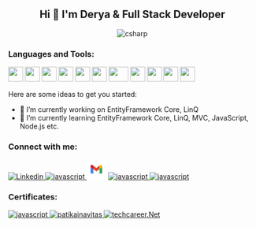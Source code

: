 <p> 
  <h2 align="center">Hi 👋 I'm Derya & Full Stack Developer</h2></p>
 <div align="center" >
   <img  src="https://cdn.dribbble.com/users/331265/screenshots/2542587/gabi-d.gif" alt="csharp" width="400" height="300"/> 
  </div>
<h3 align="left">Languages and Tools:</h3>
<p dir="auto"><a target="_blank" rel="noopener noreferrer nofollow" href="https://user-images.githubusercontent.com/36550960/107998459-d536c200-6fed-11eb-9f8a-946370a0ed61.png"><img src="https://user-images.githubusercontent.com/36550960/107998459-d536c200-6fed-11eb-9f8a-946370a0ed61.png" width="30" height="30" style="max-width: 100%;"></a>  <a target="_blank" rel="noopener noreferrer nofollow" href="https://user-images.githubusercontent.com/36550960/107997079-9ce1b480-6fea-11eb-977e-9ed16387e0fa.png"><img src="https://user-images.githubusercontent.com/36550960/107997079-9ce1b480-6fea-11eb-977e-9ed16387e0fa.png" width="30" height="30" style="max-width: 100%;"></a> <a target="_blank" rel="noopener noreferrer nofollow" href="https://user-images.githubusercontent.com/36550960/107997731-2e055b00-6fec-11eb-949f-030fce54fa80.png"><img src="https://user-images.githubusercontent.com/36550960/107997731-2e055b00-6fec-11eb-949f-030fce54fa80.png" width="30" height="30" style="max-width: 100%;"></a> <a target="_blank" rel="noopener noreferrer nofollow" href="https://user-images.githubusercontent.com/36550960/107997932-ab30d000-6fec-11eb-8ebc-84741334179b.png"><img src="https://user-images.githubusercontent.com/36550960/107997932-ab30d000-6fec-11eb-8ebc-84741334179b.png" width="30" height="30" style="max-width: 100%;"></a> <a target="_blank" rel="noopener noreferrer nofollow" href="https://user-images.githubusercontent.com/36550960/107997991-cb608f00-6fec-11eb-8ffe-e330c6406da8.png"><img src="https://user-images.githubusercontent.com/36550960/107997991-cb608f00-6fec-11eb-8ffe-e330c6406da8.png" width="30" height="30" style="max-width: 100%;"></a> <a target="_blank" rel="noopener noreferrer nofollow" href="https://user-images.githubusercontent.com/36550960/107998050-f0550200-6fec-11eb-850a-49a27e573805.png"><img src="https://user-images.githubusercontent.com/36550960/107998050-f0550200-6fec-11eb-850a-49a27e573805.png" width="30" height="30" style="max-width: 100%;"></a> <a target="_blank" rel="noopener noreferrer nofollow" href="https://user-images.githubusercontent.com/36550960/107998536-0adbab00-6fee-11eb-95cc-e75c9e11d1d4.png"><img src="https://user-images.githubusercontent.com/36550960/107998536-0adbab00-6fee-11eb-95cc-e75c9e11d1d4.png" width="40" height="30" style="max-width: 100%;"></a>  <a target="_blank" rel="noopener noreferrer nofollow" href="https://user-images.githubusercontent.com/36550960/107998967-f0560180-6fee-11eb-8c47-5847d6f507e4.png"><img src="https://user-images.githubusercontent.com/36550960/107998967-f0560180-6fee-11eb-8c47-5847d6f507e4.png" width="30" height="30" style="max-width: 100%;"></a>  <a target="_blank" rel="noopener noreferrer nofollow" href="https://user-images.githubusercontent.com/36550960/107999139-6b1f1c80-6fef-11eb-8942-01522e016725.png"><img src="https://user-images.githubusercontent.com/36550960/107999139-6b1f1c80-6fef-11eb-8942-01522e016725.png" width="30" height="30" style="max-width: 100%;"></a>  <a target="_blank" rel="noopener noreferrer nofollow" href="https://user-images.githubusercontent.com/36550960/107999241-a15c9c00-6fef-11eb-9913-f3bff6046c03.png"><img src="https://user-images.githubusercontent.com/36550960/107999241-a15c9c00-6fef-11eb-9913-f3bff6046c03.png" width="30" height="30" style="max-width: 100%;"></a>  <a target="_blank" rel="noopener noreferrer nofollow" href="https://user-images.githubusercontent.com/36550960/108389598-7e610080-7218-11eb-9bdd-a70cd04a24c5.png"><img src="https://user-images.githubusercontent.com/36550960/108389598-7e610080-7218-11eb-9bdd-a70cd04a24c5.png" width="30" height="30" style="max-width: 100%;"></a></p>
<p align="left">
Here are some ideas to get you started:

- 🔭 I’m currently working on EntityFramework Core, LinQ
- 🌱 I’m currently learning EntityFramework Core, LinQ, MVC, JavaScript, Node.js etc.

 <h3 align="left">Connect with me:</h3>
  </a>
  <!--Linkedin-->
     <a href="https://www.linkedin.com/in/derya-unver/" target="_blank"> 
    <img src="https://raw.githubusercontent.com/rahuldkjain/github-profile-readme-generator/master/src/images/icons/Social/linked-in-alt.svg" alt="Linkedin" width="40" height="40"/> 
  </a>
       <!--Medium-->
     <a href="https://medium.com/@deryaunver05" target="_blank"> 
    <img src="https://camo.githubusercontent.com/62e64e26e4fb4cf9f89649ea65f9b936094bc39d99770a9165911c925ddc2e20/68747470733a2f2f63646e2e6a7364656c6976722e6e65742f6e706d2f73696d706c652d69636f6e7340332e302e312f69636f6e732f6d656469756d2e737667" alt="javascript" width="40" height="40"/> 
  </a>
    <!--Gmail-->
  <a href="mailto:unverderyaa@gmail.com"><img  src="https://github.com/timche/gmail-desktop/raw/main/media/icon.svg"  height="40" width="40" style="max-width: 100%;"></a>
   <!--HackerRank-->
     <a href="https://www.hackerrank.com/profile/deryaunver05" target="_blank"> 
    <img src="https://upload.wikimedia.org/wikipedia/commons/6/65/HackerRank_logo.png" alt="javascript" width="40" height="40"/> 
  </a>
   <!--CoderByte-->
     <a href="https://www.coderbyte.com/profile/DeryaaUnver" target="_blank"> 
    <img src="https://encrypted-tbn0.gstatic.com/images?q=tbn:ANd9GcQmHa18snSaCG6haGzaKWfmzMXn6Ach0y3_5A&amp;usqp=CAU" alt="javascript" width="40" height="40"/> 
  </a>
  <p align="left">
  <h3 align="left">Certificates:</h3>
  </p>
   </a>
   <!--Vektorel Akademi-->
     <a href="https://www.vektorelakademi.com/?redirect=0" target="_blank"> 
    <img src="https://yt3.ggpht.com/ytc/AKedOLQ2ouXeYP8ek3DB0gW-YGtbkAaNPY2WAfiuUR9C=s88-c-k-c0x00ffffff-no-rj" alt="javascript" width="40" height="40"/> 
  </a>
     <!--Patika Akademi-->
     <a href="https://verified.cv/en/verify/23492368666111?ref=email" target="_blank"> 
    <img src="https://avatars.githubusercontent.com/u/92598857?s=64&v=4" alt="patikainavitas" width="40" height="40"/> 
  </a>
      <!--TechCareer.Net-->
     <a href="https://github.com/DeryaUnverr/DeryaUnverr/blob/main/TechCareer.Net-%20Derya%20%C3%9Cnver.pdf" target="_blank"> 
    <img src="https://media-exp1.licdn.com/dms/image/C4D0BAQFSHJSqIzsWeQ/company-logo_100_100/0/1633345580101?e=1653523200&v=beta&t=bPVsGrs3a1R2a_99G5bkVf7IDQX8ChOAtMYFfsROYow" alt="techcareer.Net" width="40" height="40"/> 
  </a>
  
